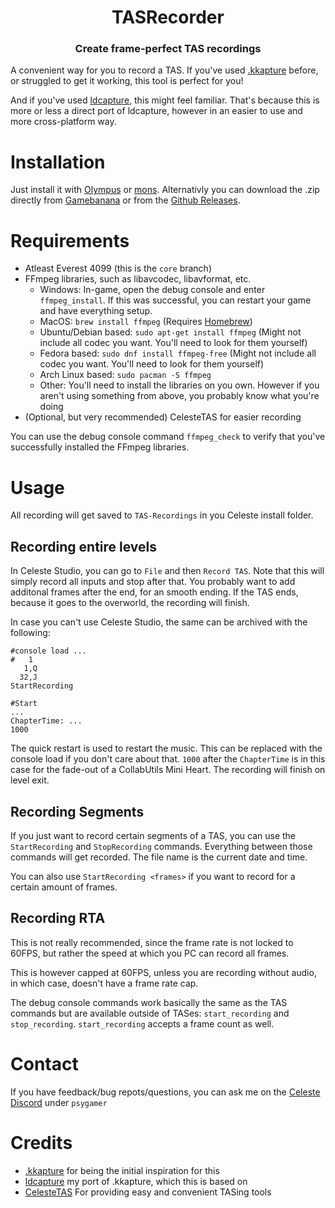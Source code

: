 <h1 align="center">TASRecorder</h1>
<h3 align="center">Create frame-perfect TAS recordings</h3>

A convenient way for you to record a TAS. If you've used [.kkapture](https://github.com/DemoJameson/kkapture) before, or struggled to get it working, this tool is perfect for you!

And if you've used [ldcapture](https://github.com/psyGamer/ldcapture), this might feel familiar. That's because this is more or less a direct port of ldcapture, however in an easier to use and more cross-platform way.

# Installation

Just install it with [Olympus](https://github.com/EverestAPI/Olympus) or [mons](https://github.com/coloursofnoise/mons). Alternativly you can download the .zip directly from [Gamebanana](https://gamebanana.com/mods/53697) or from the [Github Releases](https://github.com/CommunalHelper/CommunalHelper/releases/).

# Requirements

- Atleast Everest 4099 (this is the `core` branch)
- FFmpeg libraries, such as libavcodec, libavformat, etc.
    - Windows: In-game, open the debug console and enter `ffmpeg_install`. If this was successful, you can restart your game and have everything setup.
    - MacOS: `brew install ffmpeg` (Requires [Homebrew](https://brew.sh/))
    - Ubuntu/Debian based: `sudo apt-get install ffmpeg` (Might not include all codec you want. You'll need to look for them yourself)
    - Fedora based: `sudo dnf install ffmpeg-free` (Might not include all codec you want. You'll need to look for them yourself)
    - Arch Linux based: `sudo pacman -S ffmpeg`
    - Other: You'll need to install the libraries on you own. However if you aren't using something from above, you probably know what you're doing
- (Optional, but very recommended) CelesteTAS for easier recording

You can use the debug console command `ffmpeg_check` to verify that you've successfully installed the FFmpeg libraries.

# Usage

All recording will get saved to `TAS-Recordings` in you Celeste install folder.

## Recording entire levels

In Celeste Studio, you can go to `File` and then `Record TAS`.
Note that this will simply record all inputs and stop after that. You probably want to add additonal frames after the end, for an smooth ending. If the TAS ends, because it goes to the overworld, the recording will finish.

In case you can't use Celeste Studio, the same can be archived with the following:
```
#console load ...
#   1
   1,Q
  32,J
StartRecording

#Start
...
ChapterTime: ...
1000
```
The quick restart is used to restart the music. This can be replaced with the console load if you don't care about that.
`1000` after the `ChapterTime` is in this case for the fade-out of a CollabUtils Mini Heart. The recording will finish on level exit.

## Recording Segments

If you just want to record certain segments of a TAS, you can use the `StartRecording` and `StopRecording` commands. Everything between those commands will get recorded. The file name is the current date and time.

You can also use `StartRecording <frames>` if you want to record for a certain amount of frames.

## Recording RTA

This is not really recommended, since the frame rate is not locked to 60FPS, but rather the speed at which you PC can record all frames.

This is however capped at 60FPS, unless you are recording without audio, in which case, doesn't have a frame rate cap.

The debug console commands work basically the same as the TAS commands but are available outside of TASes: `start_recording` and `stop_recording`.
`start_recording` accepts a frame count as well.

# Contact

If you have feedback/bug repots/questions, you can ask me on the [Celeste Discord](https://discord.gg/celeste) under `psygamer`

# Credits

- [.kkapture](https://github.com/DemoJameson/kkapture) for being the initial inspiration for this
- [ldcapture](https://github.com/psyGamer/ldcapture) my port of .kkapture, which this is based on
- [CelesteTAS](https://github.com/EverestAPI/CelesteTAS-EverestInterop) For providing easy and convenient TASing tools
